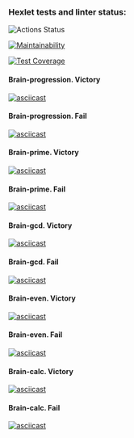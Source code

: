 ### Hexlet tests and linter status:
![Actions Status](https://github.com/Giridhar108/frontend-project-lvl1/workflows/hexlet-check/badge.svg)

[![Maintainability](https://api.codeclimate.com/v1/badges/a99a88d28ad37a79dbf6/maintainability)](https://codeclimate.com/github/codeclimate/codeclimate/maintainability)

[![Test Coverage](https://api.codeclimate.com/v1/badges/a99a88d28ad37a79dbf6/test_coverage)](https://codeclimate.com/github/codeclimate/codeclimate/test_coverage)

#### Brain-progression. Victory

[![asciicast](https://asciinema.org/a/xELFnJZ1VdMx0d1KsBmkMgXQI.svg)](https://asciinema.org/a/xELFnJZ1VdMx0d1KsBmkMgXQI)

#### Brain-progression. Fail

[![asciicast](https://asciinema.org/a/cWVvx88exQuwzCGT91NM7fxfX.svg)](https://asciinema.org/a/cWVvx88exQuwzCGT91NM7fxfX)

#### Brain-prime. Victory

[![asciicast](https://asciinema.org/a/qsnyqY74PPVXmwkcdqC2GrMa3.svg)](https://asciinema.org/a/qsnyqY74PPVXmwkcdqC2GrMa3)

#### Brain-prime. Fail

[![asciicast](https://asciinema.org/a/Xbdt0nZ2Dvmx5L3FDG3dBlZ2H.svg)](https://asciinema.org/a/Xbdt0nZ2Dvmx5L3FDG3dBlZ2H)

#### Brain-gcd. Victory

[![asciicast](https://asciinema.org/a/Y5xZFiih8MHCCazInfC1fN9ay.svg)](https://asciinema.org/a/Y5xZFiih8MHCCazInfC1fN9ay)

#### Brain-gcd. Fail

[![asciicast](https://asciinema.org/a/9kJrAuwwabG2x4ifLR3aXQSRq.svg)](https://asciinema.org/a/9kJrAuwwabG2x4ifLR3aXQSRq)

#### Brain-even. Victory

[![asciicast](https://asciinema.org/a/7qN75oAaMSOBUVSwUUcIPCRAZ.svg)](https://asciinema.org/a/7qN75oAaMSOBUVSwUUcIPCRAZ)

#### Brain-even. Fail

[![asciicast](https://asciinema.org/a/QXa9wJh7cIHfBJYP9GIRmv8ty.svg)](https://asciinema.org/a/QXa9wJh7cIHfBJYP9GIRmv8ty)

#### Brain-calc. Victory

[![asciicast](https://asciinema.org/a/DeNBJTBAfR5LcNbQXgesS6ikk.svg)](https://asciinema.org/a/DeNBJTBAfR5LcNbQXgesS6ikk)

#### Brain-calc. Fail

[![asciicast](https://asciinema.org/a/D8dDMfBtR8bh3ptevxbnwa6XJ.svg)](https://asciinema.org/a/D8dDMfBtR8bh3ptevxbnwa6XJ)